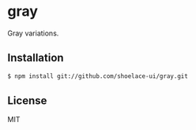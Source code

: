 # gray

Gray variations.

## Installation

```sh
$ npm install git://github.com/shoelace-ui/gray.git
```

## License

MIT
